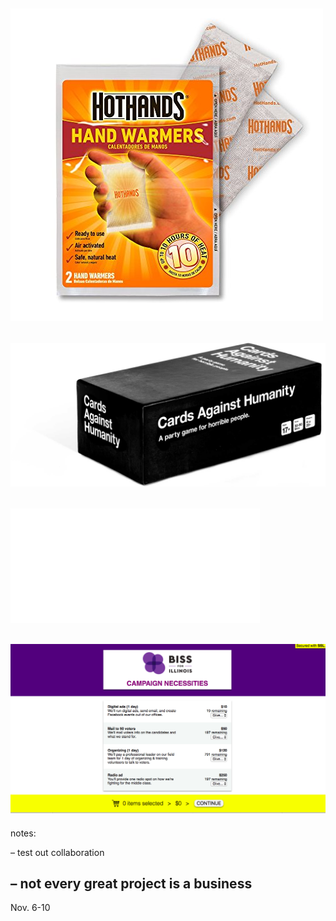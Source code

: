 ![](img/handwarmers.jpg)
---
![](img/cards.jpg)
---
![](img/biss-w.png)
---
![](img/wishlist.png)
---
notes:

– test out collaboration

– not every great project is a business
---
Nov. 6-10
